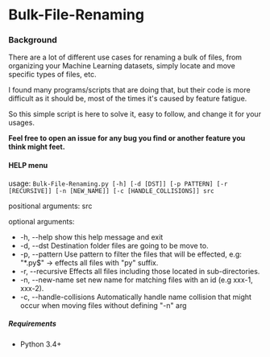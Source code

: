 # Bulk-File-Renaming
### Background
There are a lot of different use cases for renaming a bulk of files,
from organizing your Machine Learning datasets, simply locate and move specific types of files, etc.

I found many programs/scripts that are doing that, but their code is more difficult as it should be,
most of the times it's caused by feature fatigue.

So this simple script is here to solve it, easy to follow, and change it for your usages.

**Feel free to open an issue for any bug you find or another feature you think might feet.**


#### **HELP menu**
usage: `Bulk-File-Renaming.py [-h] [-d [DST]] [-p PATTERN] [-r [RECURSIVE]] [-n [NEW_NAME]] [-c [HANDLE_COLLISIONS]]
                             src`


positional arguments:
  src

optional arguments:
  * -h, --help  show this help message and exit
  * -d, --dst Destination folder files are going to be move to.
  * -p, --pattern Use pattern to filter the files that will be effected, e.g: "*.py$" -> effects all files with "py" suffix.
  * -r, --recursive Effects all files including those located in sub-directories.
  * -n, --new-name set new name for matching files with an id (e.g xxx-1, xxx-2).
  * -c, --handle-collisions Automatically handle name collision that might occur when moving files without defining "-n" arg
##### **Requirements**

* Python 3.4+
